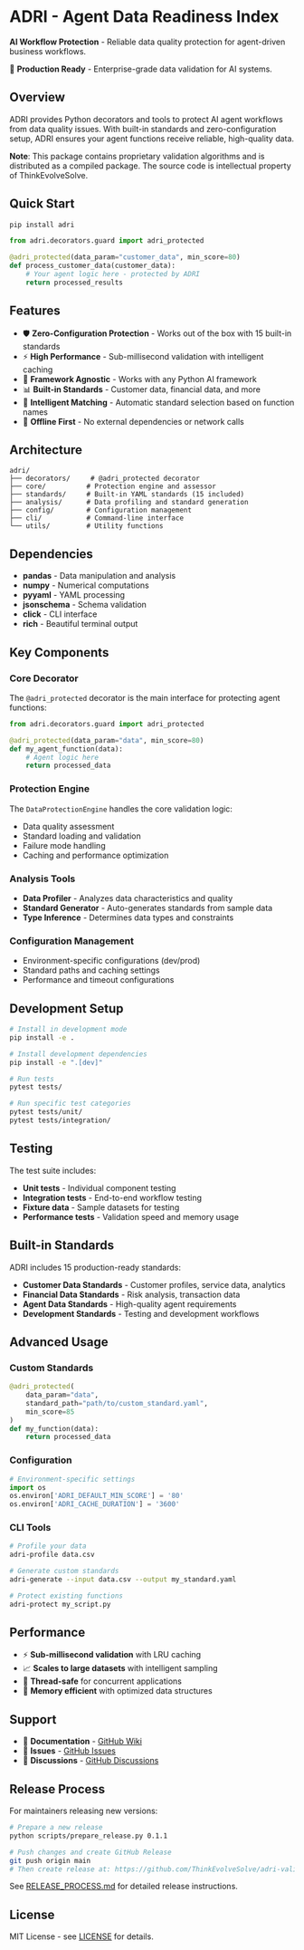 # ADRI - Agent Data Readiness Index

**AI Workflow Protection** - Reliable data quality protection for agent-driven business workflows.

🚀 **Production Ready** - Enterprise-grade data validation for AI systems.

## Overview

ADRI provides Python decorators and tools to protect AI agent workflows from data quality issues. With built-in standards and zero-configuration setup, ADRI ensures your agent functions receive reliable, high-quality data.

**Note**: This package contains proprietary validation algorithms and is distributed as a compiled package. The source code is intellectual property of ThinkEvolveSolve.

## Quick Start

```bash
pip install adri
```

```python
from adri.decorators.guard import adri_protected

@adri_protected(data_param="customer_data", min_score=80)
def process_customer_data(customer_data):
    # Your agent logic here - protected by ADRI
    return processed_results
```

## Features

- 🛡️ **Zero-Configuration Protection** - Works out of the box with 15 built-in standards
- ⚡ **High Performance** - Sub-millisecond validation with intelligent caching
- 🔧 **Framework Agnostic** - Works with any Python AI framework
- 📊 **Built-in Standards** - Customer data, financial data, and more
- 🎯 **Intelligent Matching** - Automatic standard selection based on function names
- 🚫 **Offline First** - No external dependencies or network calls

## Architecture

```
adri/
├── decorators/     # @adri_protected decorator
├── core/          # Protection engine and assessor
├── standards/     # Built-in YAML standards (15 included)
├── analysis/      # Data profiling and standard generation
├── config/        # Configuration management
├── cli/           # Command-line interface
└── utils/         # Utility functions
```

## Dependencies

- **pandas** - Data manipulation and analysis
- **numpy** - Numerical computations
- **pyyaml** - YAML processing
- **jsonschema** - Schema validation
- **click** - CLI interface
- **rich** - Beautiful terminal output

## Key Components

### Core Decorator
The `@adri_protected` decorator is the main interface for protecting agent functions:

```python
from adri.decorators.guard import adri_protected

@adri_protected(data_param="data", min_score=80)
def my_agent_function(data):
    # Agent logic here
    return processed_data
```

### Protection Engine
The `DataProtectionEngine` handles the core validation logic:
- Data quality assessment
- Standard loading and validation
- Failure mode handling
- Caching and performance optimization

### Analysis Tools
- **Data Profiler** - Analyzes data characteristics and quality
- **Standard Generator** - Auto-generates standards from sample data
- **Type Inference** - Determines data types and constraints

### Configuration Management
- Environment-specific configurations (dev/prod)
- Standard paths and caching settings
- Performance and timeout configurations

## Development Setup

```bash
# Install in development mode
pip install -e .

# Install development dependencies
pip install -e ".[dev]"

# Run tests
pytest tests/

# Run specific test categories
pytest tests/unit/
pytest tests/integration/
```

## Testing

The test suite includes:
- **Unit tests** - Individual component testing
- **Integration tests** - End-to-end workflow testing
- **Fixture data** - Sample datasets for testing
- **Performance tests** - Validation speed and memory usage

## Built-in Standards

ADRI includes 15 production-ready standards:

- **Customer Data Standards** - Customer profiles, service data, analytics
- **Financial Data Standards** - Risk analysis, transaction data
- **Agent Data Standards** - High-quality agent requirements
- **Development Standards** - Testing and development workflows

## Advanced Usage

### Custom Standards
```python
@adri_protected(
    data_param="data",
    standard_path="path/to/custom_standard.yaml",
    min_score=85
)
def my_function(data):
    return processed_data
```

### Configuration
```python
# Environment-specific settings
import os
os.environ['ADRI_DEFAULT_MIN_SCORE'] = '80'
os.environ['ADRI_CACHE_DURATION'] = '3600'
```

### CLI Tools
```bash
# Profile your data
adri-profile data.csv

# Generate custom standards
adri-generate --input data.csv --output my_standard.yaml

# Protect existing functions
adri-protect my_script.py
```

## Performance

- ⚡ **Sub-millisecond validation** with LRU caching
- 📈 **Scales to large datasets** with intelligent sampling
- 🔄 **Thread-safe** for concurrent applications
- 💾 **Memory efficient** with optimized data structures

## Support

- 📖 **Documentation** - [GitHub Wiki](https://github.com/ThinkEvolveSolve/adri-validator/wiki)
- 🐛 **Issues** - [GitHub Issues](https://github.com/ThinkEvolveSolve/adri-validator/issues)
- 💬 **Discussions** - [GitHub Discussions](https://github.com/ThinkEvolveSolve/adri-validator/discussions)

## Release Process

For maintainers releasing new versions:

```bash
# Prepare a new release
python scripts/prepare_release.py 0.1.1

# Push changes and create GitHub Release
git push origin main
# Then create release at: https://github.com/ThinkEvolveSolve/adri-validator/releases/new
```

See [RELEASE_PROCESS.md](RELEASE_PROCESS.md) for detailed release instructions.

## License

MIT License - see [LICENSE](LICENSE) for details.
